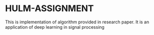 # HULM-ASSIGNMENT

This is implementation of algorithm provided in research paper. It is an application of deep learning in signal processing

